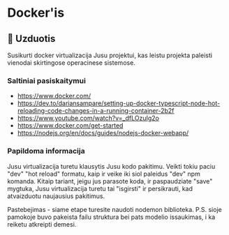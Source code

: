 # Docker'is

## 📝 Uzduotis

Susikurti docker virtualizacija Jusu projektui, kas leistu projekta paleisti vienodai skirtingose operacinese sistemose.

### Saltiniai pasiskaitymui

- https://www.docker.com/
- https://dev.to/dariansampare/setting-up-docker-typescript-node-hot-reloading-code-changes-in-a-running-container-2b2f
- https://www.youtube.com/watch?v=_dfLOzuIg2o
- https://www.docker.com/get-started
- https://nodejs.org/en/docs/guides/nodejs-docker-webapp/

### Papildoma informacija

Jusu virtualizacija turetu klausytis Jusu kodo pakitimu. Veikti tokiu paciu "dev" "hot reload" formatu, kaip ir veike iki siol paleidus "dev" npm komanda. Kitaip tariant, jeigu jus parasote koda, ir paspaudziate "save" mygtuka, Jusu virtualizacija turetu tai "isgirsti" ir persikrauti, kad atvaizduotu naujausius pakitimus.

Pastebejimas - siame etape turesite naudoti nodemon biblioteka.
P.S. sioje pamokoje buvo pakeista failu struktura bei pats modelio issaukimas, i ka reiketu atkreipti demesi.
